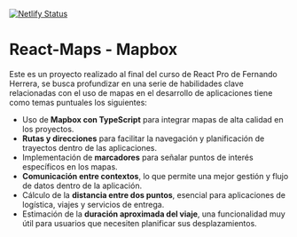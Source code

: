 [![Netlify Status](https://api.netlify.com/api/v1/badges/772015f8-d383-4631-84dd-15f5863bb278/deploy-status)](https://app.netlify.com/sites/mapas-react-ipproyectosysoluciones/deploys)

# React-Maps - Mapbox

Este es un proyecto realizado al final del curso de React Pro de Fernando Herrera, se busca profundizar en una serie de habilidades clave relacionadas con el uso de mapas en el desarrollo de aplicaciones tiene como temas puntuales los siguientes:

- Uso de **Mapbox con TypeScript** para integrar mapas de alta calidad en los proyectos.
- **Rutas y direcciones** para facilitar la navegación y planificación de trayectos dentro de las aplicaciones.
- Implementación de **marcadores** para señalar puntos de interés específicos en los mapas.
- **Comunicación entre contextos**, lo que permite una mejor gestión y flujo de datos dentro de la aplicación.
- Cálculo de la **distancia entre dos puntos**, esencial para aplicaciones de logística, viajes y servicios de entrega.
- Estimación de la **duración aproximada del viaje**, una funcionalidad muy útil para usuarios que necesiten planificar sus desplazamientos.

